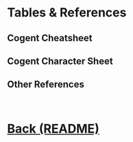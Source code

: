 # Tables & References

## Cogent Cheatsheet

## Cogent Character Sheet

## Other References

$~~~$

# [Back (README)](<README.md>) 
